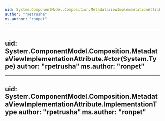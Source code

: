 ```yaml
---
uid: System.ComponentModel.Composition.MetadataViewImplementationAttribute
author: "rpetrusha"
ms.author: "ronpet"
---
```


---
uid: System.ComponentModel.Composition.MetadataViewImplementationAttribute.#ctor(System.Type)
author: "rpetrusha"
ms.author: "ronpet"
---

---
uid: System.ComponentModel.Composition.MetadataViewImplementationAttribute.ImplementationType
author: "rpetrusha"
ms.author: "ronpet"
---
